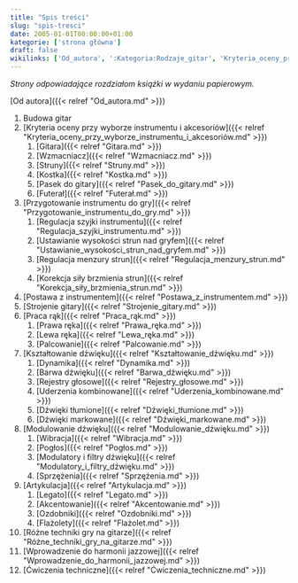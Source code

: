```yaml
---
title: "Spis treści"
slug: "spis-tresci"
date: 2005-01-01T00:00:00+01:00
kategorie: ['strona główna']
draft: false
wikilinks: ['Od_autora', ':Kategoria:Rodzaje_gitar', 'Kryteria_oceny_przy_wyborze_instrumentu_i_akcesori%C3%B3w', 'Gitara', 'Wzmacniacz', 'Struny', 'Kostka', 'Pasek_do_gitary', 'Futera%C5%82', 'Przygotowanie_instrumentu_do_gry', 'Regulacja_szyjki_instrumentu', 'Ustawianie_wysoko%C5%9Bci_strun_nad_gryfem', 'Regulacja_menzury_strun', 'Korekcja_si%C5%82y_brzmienia_strun', 'Postawa_z_instrumentem', 'Strojenie_gitary', 'Praca_r%C4%85k', 'Prawa_r%C4%99ka', 'Lewa_r%C4%99ka', 'Palcowanie', 'Kszta%C5%82towanie_d%C5%BAwi%C4%99ku', 'Dynamika', 'Barwa_d%C5%BAwi%C4%99ku', 'Rejestry_g%C5%82osowe', 'Uderzenia_kombinowane', 'D%C5%BAwi%C4%99ki_t%C5%82umione', 'D%C5%BAwi%C4%99ki_markowane', 'Modulowanie_d%C5%BAwi%C4%99ku', 'Wibracja', 'Pog%C5%82os', 'Modulatory_i_filtry_d%C5%BAwi%C4%99ku', 'Sprz%C4%99%C5%BCenia', 'Artykulacja', 'Legato', 'Akcentowanie', 'Ozdobniki', 'Fla%C5%BColet', 'R%C3%B3%C5%BCne_techniki_gry_na_gitarze', 'Wprowadzenie_do_harmonii_jazzowej', '%C4%86wiczenia_techniczne']
---
```

*Strony odpowiadające rozdziałom książki w wydaniu papierowym.*

[Od autora]({{< relref "Od_autora.md" >}})

1.  Budowa gitar<!-- link nie odnosił się do niczego -->
2.  [Kryteria oceny przy wyborze instrumentu i
    akcesoriów]({{< relref "Kryteria_oceny_przy_wyborze_instrumentu_i_akcesoriów.md" >}})
    1.  [Gitara]({{< relref "Gitara.md" >}})
    2.  [Wzmacniacz]({{< relref "Wzmacniacz.md" >}})
    3.  [Struny]({{< relref "Struny.md" >}})
    4.  [Kostka]({{< relref "Kostka.md" >}})
    5.  [Pasek do gitary]({{< relref "Pasek_do_gitary.md" >}})
    6.  [Futerał]({{< relref "Futerał.md" >}})
3.  [Przygotowanie instrumentu do
    gry]({{< relref "Przygotowanie_instrumentu_do_gry.md" >}})
    1.  [Regulacja szyjki
        instrumentu]({{< relref "Regulacja_szyjki_instrumentu.md" >}})
    2.  [Ustawianie wysokości strun nad
        gryfem]({{< relref "Ustawianie_wysokości_strun_nad_gryfem.md" >}})
    3.  [Regulacja menzury strun]({{< relref "Regulacja_menzury_strun.md" >}})
    4.  [Korekcja siły brzmienia
        strun]({{< relref "Korekcja_siły_brzmienia_strun.md" >}})
4.  [Postawa z instrumentem]({{< relref "Postawa_z_instrumentem.md" >}})
5.  [Strojenie gitary]({{< relref "Strojenie_gitary.md" >}})
6.  [Praca rąk]({{< relref "Praca_rąk.md" >}})
    1.  [Prawa ręka]({{< relref "Prawa_ręka.md" >}})
    2.  [Lewa ręka]({{< relref "Lewa_ręka.md" >}})
    3.  [Palcowanie]({{< relref "Palcowanie.md" >}})
7.  [Kształtowanie dźwięku]({{< relref "Kształtowanie_dźwięku.md" >}})
    1.  [Dynamika]({{< relref "Dynamika.md" >}})
    2.  [Barwa dźwięku]({{< relref "Barwa_dźwięku.md" >}})
    3.  [Rejestry głosowe]({{< relref "Rejestry_głosowe.md" >}})
    4.  [Uderzenia kombinowane]({{< relref "Uderzenia_kombinowane.md" >}})
    5.  [Dźwięki tłumione]({{< relref "Dźwięki_tłumione.md" >}})
    6.  [Dźwięki markowane]({{< relref "Dźwięki_markowane.md" >}})
8.  [Modulowanie dźwięku]({{< relref "Modulowanie_dźwięku.md" >}})
    1.  [Wibracja]({{< relref "Wibracja.md" >}})
    2.  [Pogłos]({{< relref "Pogłos.md" >}})
    3.  [Modulatory i filtry
        dźwięku]({{< relref "Modulatory_i_filtry_dźwięku.md" >}})
    4.  [Sprzężenia]({{< relref "Sprzężenia.md" >}})
9.  [Artykulacja]({{< relref "Artykulacja.md" >}})
    1.  [Legato]({{< relref "Legato.md" >}})
    2.  [Akcentowanie]({{< relref "Akcentowanie.md" >}})
    3.  [Ozdobniki]({{< relref "Ozdobniki.md" >}})
    4.  [Flażolety]({{< relref "Flażolet.md" >}})
10. [Różne techniki gry na
    gitarze]({{< relref "Różne_techniki_gry_na_gitarze.md" >}})
11. [Wprowadzenie do harmonii
    jazzowej]({{< relref "Wprowadzenie_do_harmonii_jazzowej.md" >}})
12. [Ćwiczenia techniczne]({{< relref "Ćwiczenia_techniczne.md" >}})

